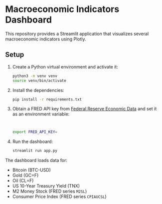 # Macroeconomic Indicators Dashboard

This repository provides a Streamlit application that visualizes several macroeconomic indicators using Plotly.

## Setup

1. Create a Python virtual environment and activate it:
   ```bash
   python3 -m venv venv
   source venv/bin/activate
   ```
2. Install the dependencies:
   ```bash
   pip install -r requirements.txt
   ```
3. Obtain a FRED API key from [Federal Reserve Economic Data](https://fred.stlouisfed.org/) and set it as an environment variable:
   ```bash


   export FRED_API_KEY=


   ```
4. Run the dashboard:
   ```bash
   streamlit run app.py
   ```

The dashboard loads data for:
- Bitcoin (BTC-USD)
- Gold (GC=F)
- Oil (CL=F)
- US 10-Year Treasury Yield (TNX)
- M2 Money Stock (FRED series `M2SL`)
- Consumer Price Index (FRED series `CPIAUCSL`)
